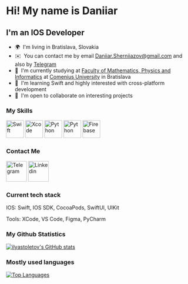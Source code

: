 Hi! My name is Daniiar
====================================================================================================================================

I'm an IOS Developer
----------------------------------------------

*   🌍  I'm living in Bratislava, Slovakia
*   ✉️  You can contact me by email [Daniiar.Sherniiazov@gmail.com](mailto:Daniiar.Sherniiazov@gmail.com) and also by [Telegram](https://t.me/adanteeee)
*   🚀  I'm currently studying at [Faculty of Mathematics, Physics
and Informatics](https://fmph.uniba.sk/en/) at [Comenius University](https://uniba.sk/en/) in Bratislava
*   🧠  I'm learning Swift and highly interested with cross-platform development
*   🤝  I'm open to collaborate on interesting projects

  ### My Skills
<p align="left">
<a href="https://swift.org/" target="_blank" rel="noreferrer"><img src="https://raw.githubusercontent.com/danielcranney/readme-generator/main/public/icons/skills/swift-colored.svg" width="48" height="48" alt="Swift" /></a>
<a href="https://developer.apple.com/xcode/" target="_blank" rel="noreferrer"><img src="https://raw.githubusercontent.com/danielcranney/readme-generator/main/public/icons/skills/xcode-colored.svg" width="48" height="48" alt="Xcode" /></a>
<a href="https://www.python.org/" target="_blank" rel="noreferrer"><img src="https://raw.githubusercontent.com/danielcranney/readme-generator/main/public/icons/skills/python-colored.svg" width="48" height="48" alt="Python" /></a>
<a href="https://www.python.org/" target="_blank" rel="noreferrer"><img src="https://www.svgrepo.com/show/331760/sql-database-generic.svg" width="48" height="48" alt="Python" /></a>
<a href="https://firebase.google.com/" target="_blank" rel="noreferrer"><img src="https://raw.githubusercontent.com/danielcranney/readme-generator/main/public/icons/skills/firebase-colored.svg" width="48" height="48" alt="Firebase" /></a>

### Contact Me
<p align="left">
<a href="https://t.me/adanteeee/" target="_blank" rel="noreferrer"><img src="https://www.svgrepo.com/download/452115/telegram.svg" width="56" height="56" alt="Telegram" /></a>
<a href="www.linkedin.com/in/daniiar-sherniiazov" target="_blank" rel="noreferrer"><img src="https://www.svgrepo.com/download/452047/linkedin-1.svg" width="56" height="56" alt="Linkedin" /></a>

### Current tech stack
<p>IOS: Swift, IOS SDK, CocoaPods, SwiftUI, UIKit</p>
<p>Tools: XCode, VS Code, Figma, PyCharm</p>



### My Github Statistics
<a href="http://www.github.com/ilyastoletov"><img src="https://github-readme-stats.vercel.app/api?username=adante69&show_icons=true&hide=issues,contribs&count_private=true&title_color=0891b2&text_color=ffffff&icon_color=0891b2&bg_color=1c1917&hide_border=true&show_icons=true" alt="ilyastoletov's GitHub stats" /></a> <br>

### Mostly used languages
<a href="https://github.com/ilyastoletov" align="left"><img src="https://github-readme-stats.vercel.app/api/top-langs/?username=adante69&langs_count=5&title_color=0891b2&text_color=ffffff&icon_color=0891b2&bg_color=1c1917&hide_border=true&locale=en&custom_title=Top%20%Languages" alt="Top Languages" /></a>
